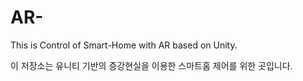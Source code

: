 # AR-
This is Control of Smart-Home with AR based on Unity.

이 저장소는 유니티 기반의 증강현실을 이용한 스마트홈 제어를 위한 곳입니다.
